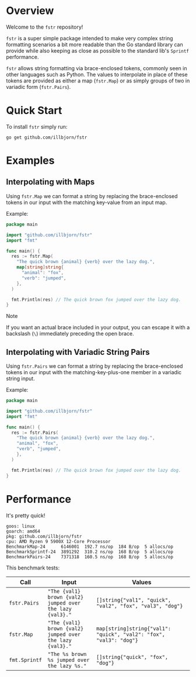 # Overview

Welcome to the `fstr` repository!

`fstr` is a super simple package intended to make very complex string formatting
scenarios a bit more readable than the Go standard library can provide while
also keeping as close as possible to the standard lib's `Sprintf` performance.

`fstr` allows string formatting via brace-enclosed tokens, commonly seen in
other languages such as Python. The values to interpolate in place of these
tokens are provided as either a map (`fstr.Map`) or as simply groups of two in
variadic form (`fstr.Pairs`).

# Quick Start

To install `fstr` simply run:

```shell
go get github.com/illbjorn/fstr
```

# Examples

## Interpolating with Maps

Using `fstr.Map` we can format a string by replacing the brace-enclosed tokens
in our input with the matching key-value from an input map.

Example:

```go
package main

import "github.com/illbjorn/fstr"
import "fmt"

func main() {
  res := fstr.Map(
    "The quick brown {animal} {verb} over the lazy dog.",
    map[string]string{
      "animal": "fox",
      "verb": "jumped",
    },
  )

  fmt.Println(res) // The quick brown fox jumped over the lazy dog.
}
```

> [!NOTE]
> If you want an actual brace included in your output, you can escape it with a
> backslash (`\`) immediately preceding the open brace.

## Interpolating with Variadic String Pairs

Using `fstr.Pairs` we can format a string by replacing the brace-enclosed tokens
in our input with the matching-key-plus-one member in a variadic string input.

Example:

```go
package main

import "github.com/illbjorn/fstr"
import "fmt"

func main() {
  res := fstr.Pairs(
    "The quick brown {animal} {verb} over the lazy dog.",
    "animal", "fox",
    "verb", "jumped",
    },
  )

  fmt.Println(res) // The quick brown fox jumped over the lazy dog.
}
```

# Performance

It's pretty quick!

```
goos: linux
goarch: amd64
pkg: github.com/illbjorn/fstr
cpu: AMD Ryzen 9 5900X 12-Core Processor
BenchmarkMap-24      6146001  192.7 ns/op  184 B/op  5 allocs/op
BenchmarkSprintf-24  3891292  310.2 ns/op  168 B/op  5 allocs/op
BenchmarkPairs-24    7371318  160.5 ns/op  168 B/op  5 allocs/op
```

This benchmark tests:

| Call          | Input                                                    | Values                                                             |
| ------------- | -------------------------------------------------------- | ------------------------------------------------------------------ |
| `fstr.Pairs`  | `"The {val1} brown {val2} jumped over the lazy {val3}."` | `[]string{"val1", "quick", "val2", "fox", "val3", "dog"}`          |
| `fstr.Map`    | `"The {val1} brown {val2} jumped over the lazy {val3}."` | `map[string]string{"val1": "quick", "val2": "fox", "val3": "dog"}` |
| `fmt.Sprintf` | `"The %s brown %s jumped over the lazy %s."`             | `[]string{"quick", "fox", "dog"}`                                  |
